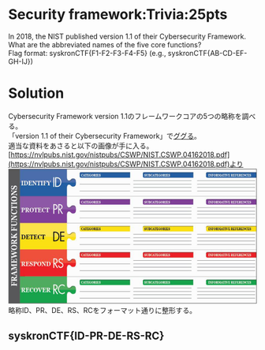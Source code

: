 # Security framework:Trivia:25pts
In 2018, the NIST published version 1.1 of their Cybersecurity Framework. What are the abbreviated names of the five core functions?  
Flag format: syskronCTF{F1-F2-F3-F4-F5} (e.g., syskronCTF{AB-CD-EF-GH-IJ})  

# Solution
Cybersecurity Framework version 1.1のフレームワークコアの5つの略称を調べる。  
「version 1.1 of their Cybersecurity Framework」で[ググる](https://www.google.com/search?q=version+1.1+of+their+Cybersecurity+Framework)。  
適当な資料をあさると以下の画像が手に入る。  
[https://nvlpubs.nist.gov/nistpubs/CSWP/NIST.CSWP.04162018.pdf](https://nvlpubs.nist.gov/nistpubs/CSWP/NIST.CSWP.04162018.pdf)より  
![core.png](images/core.png)  
略称ID、PR、DE、RS、RCをフォーマット通りに整形する。  

## syskronCTF{ID-PR-DE-RS-RC}